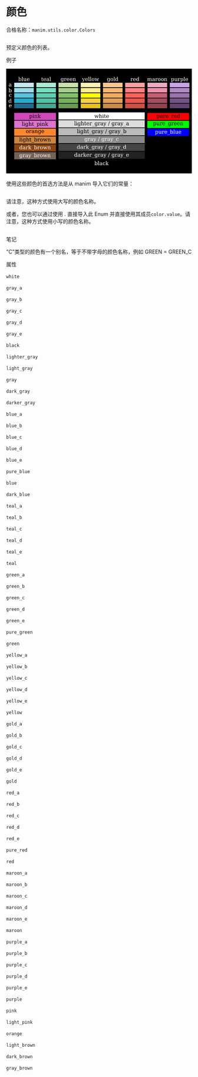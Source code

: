 # 颜色

合格名称：`manim.utils.color.Colors`

```py

```

预定义颜色的列表。


例子

![ColorsOverview-1.png](../static/ColorsOverview-1.png)

使用这些颜色的首选方法是从 manim 导入它们的常量：

```py

```


请注意，这种方式使用大写的颜色名称。

或者，您也可以通过使用 . 直接导入此 Enum 并直接使用其成员`color.value`。请注意，这种方式使用小写的颜色名称。

```py

```


笔记

“C”类型的颜色有一个别名，等于不带字母的颜色名称，例如 GREEN = GREEN_C


属性

`white`

`gray_a`

`gray_b`

`gray_c`

`gray_d`

`gray_e`

`black`

`lighter_gray`

`light_gray`

`gray`

`dark_gray`

`darker_gray`

`blue_a`

`blue_b`

`blue_c`

`blue_d`

`blue_e`

`pure_blue`

`blue`

`dark_blue`

`teal_a`

`teal_b`

`teal_c`

`teal_d`

`teal_e`

`teal`

`green_a`

`green_b`

`green_c`

`green_d`

`green_e`

`pure_green`

`green`

`yellow_a`

`yellow_b`

`yellow_c`

`yellow_d`

`yellow_e`

`yellow`

`gold_a`

`gold_b`

`gold_c`

`gold_d`

`gold_e`

`gold`

`red_a`

`red_b`

`red_c`

`red_d`

`red_e`

`pure_red`

`red`

`maroon_a`

`maroon_b`

`maroon_c`

`maroon_d`

`maroon_e`

`maroon`

`purple_a`

`purple_b`

`purple_c`

`purple_d`

`purple_e`

`purple`

`pink`

`light_pink`

`orange`

`light_brown`

`dark_brown`

`gray_brown`
